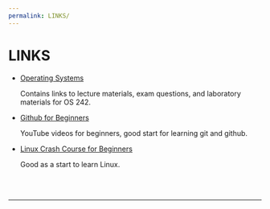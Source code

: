 ```yaml
---
permalink: LINKS/
---
```


# LINKS

* [Operating Systems](https://os.vlsm.org/) 

  Contains links to lecture materials, exam questions, and laboratory materials for OS 242.
* [Github for Beginners](https://www.youtube.com/watch?v=RGOj5yH7evk)

  YouTube videos for beginners, good start for learning git and github.
* [Linux Crash Course for Beginners](https://www.youtube.com/watch?v=ROjZy1WbCIA)

  Good as a start to learn Linux.
  
<br>
<br>
<hr>
